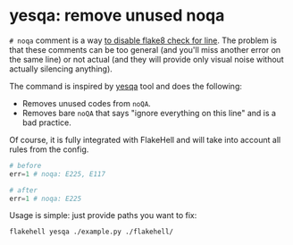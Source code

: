 # **yesqa**: remove unused noqa

`# noqa` comment is a way [to disable flake8 check for line](http://flake8.pycqa.org/en/3.1.1/user/ignoring-errors.html). The problem is that these comments can be too general (and you'll miss another error on the same line) or not actual (and they will provide only visual noise without actually silencing anything).

The command is inspired by [yesqa](https://github.com/asottile/yesqa) tool and does the following:

+ Removes unused codes from `noQA`.
+ Removes bare `noQA` that says "ignore everything on this line" and is a bad practice.

Of course, it is fully integrated with FlakeHell and will take into account all rules from the config.

```python
# before
err=1 # noqa: E225, E117

# after
err=1 # noqa: E225
```

Usage is simple: just provide paths you want to fix:

```bash
flakehell yesqa ./example.py ./flakehell/
```
